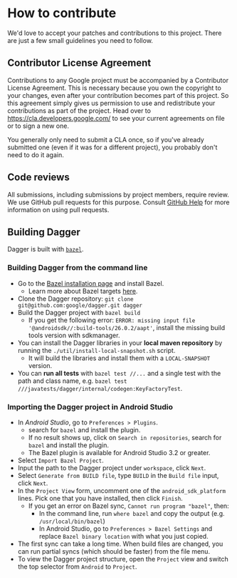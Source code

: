 # How to contribute

We'd love to accept your patches and contributions to this project. There are
just a few small guidelines you need to follow.

## Contributor License Agreement

Contributions to any Google project must be accompanied by a Contributor License
Agreement. This is necessary because you own the copyright to your changes, even
after your contribution becomes part of this project. So this agreement simply
gives us permission to use and redistribute your contributions as part of the
project. Head over to <https://cla.developers.google.com/> to see your current
agreements on file or to sign a new one.

You generally only need to submit a CLA once, so if you've already submitted one
(even if it was for a different project), you probably don't need to do it
again.

## Code reviews

All submissions, including submissions by project members, require review. We
use GitHub pull requests for this purpose. Consult [GitHub Help] for more
information on using pull requests.

[GitHub Help]: https://help.github.com/articles/about-pull-requests/

## Building Dagger

Dagger is built with [`bazel`](https://bazel.build).

### Building Dagger from the command line

* Go to the [Bazel installation page](https://docs.bazel.build/versions/master/install.html) and install Bazel.
  * Learn more about Bazel targets [here](https://docs.bazel.build/versions/master/build-ref.html).
* Clone the Dagger repository: `git clone git@github.com:google/dagger.git dagger`
* Build the Dagger project with `bazel build`
  * If you get the following error: `ERROR: missing input file '@androidsdk//:build-tools/26.0.2/aapt'`, install the missing build tools version with sdkmanager.
* You can install the Dagger libraries in your **local maven repository** by running the `./util/install-local-snapshot.sh` script.
  * It will build the libraries and install them with a `LOCAL-SNAPSHOT` version.
* You can **run all tests** with `bazel test //...` and a single test with the path and class name, e.g. `bazel test ///javatests/dagger/internal/codegen:KeyFactoryTest`.

### Importing the Dagger project in Android Studio

* In *Android Studio*, go to `Preferences > Plugins`.
  * search for `bazel` and install the plugin.
  * If no result shows up, click on `Search in repositories`, search for `bazel` and install the plugin.
  * The Bazel plugin is available for Android Studio 3.2 or greater.
* Select `Import Bazel Project`.
* Input the path to the Dagger project under `workspace`, click `Next`.
* Select `Generate from BUILD file`, type `BUILD` in the `Build file` input, click `Next`.
* In the `Project View` form, uncomment one of the `android_sdk_platform` lines. Pick one that you have installed, then click `Finish`.
  * If you get an error on Bazel sync, `Cannot run program "bazel"`, then:
    * In the command line, run `where bazel` and copy the output  (e.g. `/usr/local/bin/bazel`)
	* In Android Studio, go to `Preferences > Bazel Settings` and replace `Bazel binary location` with what you just copied.
* The first sync can take a long time. When build files are changed, you can run partial syncs (which should be faster) from the file menu.
* To view the Dagger project structure, open the `Project` view and switch the top selector from `Android` to `Project`.
